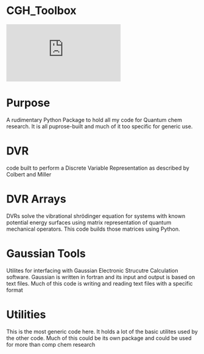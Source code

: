 # CGH_Toolbox
![alt text](https://github.com/cgavinh/CGH_Toolbox/blob/main/clhocl_oop_dvr_wfns.pdf)

# Purpose
A rudimentary Python Package to hold all my code for Quantum chem research. It is all puprose-built and much of it too specific for generic use. 

# DVR
code built to perform a Discrete Variable Representation as described by Colbert and Miller

# DVR Arrays
DVRs solve the vibrational shrödinger equation for systems with known potential energy surfaces using matrix representation of quantum mechanical operators. This code builds those matrices using Python.


# Gaussian Tools
Utilites for interfacing with Gaussian Electronic Strucutre Calculation software. Gaussian is written in fortran and its input and output is based on text files. Much of this code is writing and reading text files with a specific format

# Utilities
This is the most generic code here. It holds a lot of the basic utilites used by the other code. Much of this could be its own package and could be used for more than comp chem research
